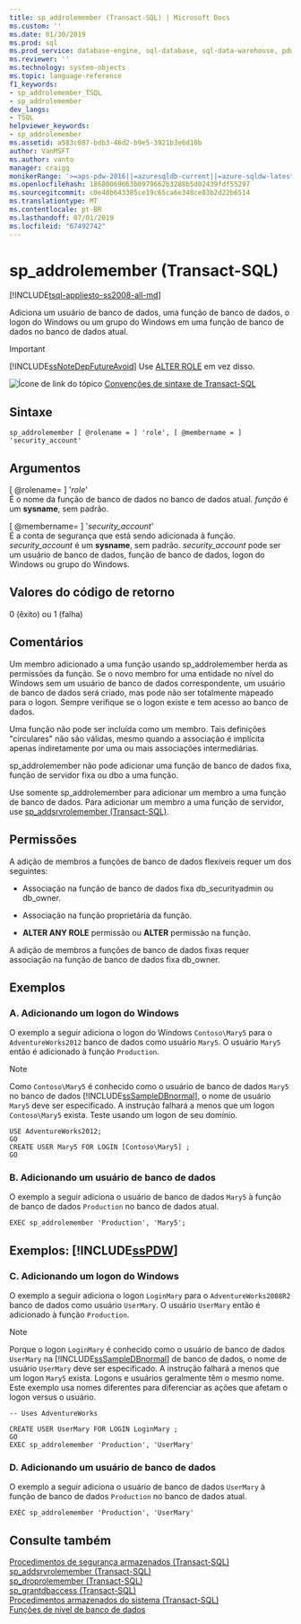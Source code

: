 ```yaml
---
title: sp_addrolemember (Transact-SQL) | Microsoft Docs
ms.custom: ''
ms.date: 01/30/2019
ms.prod: sql
ms.prod_service: database-engine, sql-database, sql-data-warehouse, pdw
ms.reviewer: ''
ms.technology: system-objects
ms.topic: language-reference
f1_keywords:
- sp_addrolemember_TSQL
- sp_addrolemember
dev_langs:
- TSQL
helpviewer_keywords:
- sp_addrolemember
ms.assetid: a583c087-bdb3-46d2-b9e5-3921b3e6d10b
author: VanMSFT
ms.author: vanto
manager: craigg
monikerRange: '>=aps-pdw-2016||=azuresqldb-current||=azure-sqldw-latest||>=sql-server-2016||=sqlallproducts-allversions||>=sql-server-linux-2017||=azuresqldb-mi-current'
ms.openlocfilehash: 18680069663b0979662b3288b5d02439fdf55297
ms.sourcegitcommit: c0e48b643385ce19c65ca6e348ce83b2d22b6514
ms.translationtype: MT
ms.contentlocale: pt-BR
ms.lasthandoff: 07/01/2019
ms.locfileid: "67492742"
---
```

# <a name="spaddrolemember-transact-sql"></a>sp_addrolemember (Transact-SQL)
[!INCLUDE[tsql-appliesto-ss2008-all-md](../../includes/tsql-appliesto-ss2008-all-md.md)]

  Adiciona um usuário de banco de dados, uma função de banco de dados, o logon do Windows ou um grupo do Windows em uma função de banco de dados no banco de dados atual.  
  
> [!IMPORTANT]  
>  [!INCLUDE[ssNoteDepFutureAvoid](../../includes/ssnotedepfutureavoid-md.md)] Use [ALTER ROLE](../../t-sql/statements/alter-role-transact-sql.md) em vez disso.  
  
 ![Ícone de link do tópico](../../database-engine/configure-windows/media/topic-link.gif "Ícone de link do tópico") [Convenções de sintaxe de Transact-SQL](../../t-sql/language-elements/transact-sql-syntax-conventions-transact-sql.md)  
  
## <a name="syntax"></a>Sintaxe  
  
```
sp_addrolemember [ @rolename = ] 'role', [ @membername = ] 'security_account'  

```    
  
## <a name="arguments"></a>Argumentos  
 [ @rolename= ] '*role*'  
 É o nome da função de banco de dados no banco de dados atual. *função* é um **sysname**, sem padrão.  
  
 [ @membername= ] '*security_account*'  
 É a conta de segurança que está sendo adicionada à função. *security_account* é um **sysname**, sem padrão. *security_account* pode ser um usuário de banco de dados, função de banco de dados, logon do Windows ou grupo do Windows.  
  
## <a name="return-code-values"></a>Valores do código de retorno  
 0 (êxito) ou 1 (falha)  
  
## <a name="remarks"></a>Comentários  
 Um membro adicionado a uma função usando sp_addrolemember herda as permissões da função. Se o novo membro for uma entidade no nível do Windows sem um usuário de banco de dados correspondente, um usuário de banco de dados será criado, mas pode não ser totalmente mapeado para o logon. Sempre verifique se o logon existe e tem acesso ao banco de dados.  
  
 Uma função não pode ser incluída como um membro. Tais definições "circulares" não são válidas, mesmo quando a associação é implícita apenas indiretamente por uma ou mais associações intermediárias.  
  
 sp_addrolemember não pode adicionar uma função de banco de dados fixa, função de servidor fixa ou dbo a uma função.
  
 Use somente sp_addrolemember para adicionar um membro a uma função de banco de dados. Para adicionar um membro a uma função de servidor, use [sp_addsrvrolemember &#40;Transact-SQL&#41;](../../relational-databases/system-stored-procedures/sp-addsrvrolemember-transact-sql.md).  
  
## <a name="permissions"></a>Permissões  
 A adição de membros a funções de banco de dados flexíveis requer um dos seguintes:  
  
-   Associação na função de banco de dados fixa db_securityadmin ou db_owner.  
  
-   Associação na função proprietária da função.  
  
-   **ALTER ANY ROLE** permissão ou **ALTER** permissão na função.  
  
 A adição de membros a funções de banco de dados fixas requer associação na função de banco de dados fixa db_owner.  
  
## <a name="examples"></a>Exemplos  
  
### <a name="a-adding-a-windows-login"></a>A. Adicionando um logon do Windows  
 O exemplo a seguir adiciona o logon do Windows `Contoso\Mary5` para o `AdventureWorks2012` banco de dados como usuário `Mary5`. O usuário `Mary5` então é adicionado à função `Production`.  
  
> [!NOTE]  
>  Como `Contoso\Mary5` é conhecido como o usuário de banco de dados `Mary5` no banco de dados [!INCLUDE[ssSampleDBnormal](../../includes/sssampledbnormal-md.md)], o nome de usuário `Mary5` deve ser especificado. A instrução falhará a menos que um logon `Contoso\Mary5` exista. Teste usando um logon de seu domínio.  
  
```  
USE AdventureWorks2012;  
GO  
CREATE USER Mary5 FOR LOGIN [Contoso\Mary5] ;  
GO  
```  
  
### <a name="b-adding-a-database-user"></a>B. Adicionando um usuário de banco de dados  
 O exemplo a seguir adiciona o usuário de banco de dados `Mary5` à função de banco de dados `Production` no banco de dados atual.  
  
```  
EXEC sp_addrolemember 'Production', 'Mary5';  
```  
  
## <a name="examples-includesspdwincludessspdw-mdmd"></a>Exemplos: [!INCLUDE[ssPDW](../../includes/sspdw-md.md)]  
  
### <a name="c-adding-a-windows-login"></a>C. Adicionando um logon do Windows  
 O exemplo a seguir adiciona o logon `LoginMary` para o `AdventureWorks2008R2` banco de dados como usuário `UserMary`. O usuário `UserMary` então é adicionado à função `Production`.  
  
> [!NOTE]  
>  Porque o logon `LoginMary` é conhecido como o usuário de banco de dados `UserMary` na [!INCLUDE[ssSampleDBnormal](../../includes/sssampledbnormal-md.md)] de banco de dados, o nome de usuário `UserMary` deve ser especificado. A instrução falhará a menos que um logon `Mary5` exista. Logons e usuários geralmente têm o mesmo nome. Este exemplo usa nomes diferentes para diferenciar as ações que afetam o logon versus o usuário.  
  
```  
-- Uses AdventureWorks  
  
CREATE USER UserMary FOR LOGIN LoginMary ;  
GO  
EXEC sp_addrolemember 'Production', 'UserMary'  
```  
  
### <a name="d-adding-a-database-user"></a>D. Adicionando um usuário de banco de dados  
 O exemplo a seguir adiciona o usuário de banco de dados `UserMary` à função de banco de dados `Production` no banco de dados atual.  
  
```  
EXEC sp_addrolemember 'Production', 'UserMary'  
```  
  
## <a name="see-also"></a>Consulte também  
 [Procedimentos de segurança armazenados &#40;Transact-SQL&#41;](../../relational-databases/system-stored-procedures/security-stored-procedures-transact-sql.md)   
 [sp_addsrvrolemember &#40;Transact-SQL&#41;](../../relational-databases/system-stored-procedures/sp-addsrvrolemember-transact-sql.md)   
 [sp_droprolemember &#40;Transact-SQL&#41;](../../relational-databases/system-stored-procedures/sp-droprolemember-transact-sql.md)   
 [sp_grantdbaccess &#40;Transact-SQL&#41;](../../relational-databases/system-stored-procedures/sp-grantdbaccess-transact-sql.md)   
 [Procedimentos armazenados do sistema &#40;Transact-SQL&#41;](../../relational-databases/system-stored-procedures/system-stored-procedures-transact-sql.md)   
 [Funções de nível de banco de dados](../../relational-databases/security/authentication-access/database-level-roles.md)  
  
  
